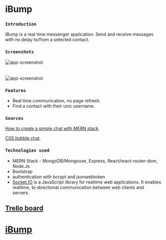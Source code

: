 
# iBump

### `Introduction`

iBump is a real time messenger application. Send and receive messages with no delay to/from a selected contact.<br />

### `Screenshots`

![app-screenshot](https://i.imgur.com/oEng6LN.png)
</br>
</br>
</br>
![app-screenshot](https://i.imgur.com/cCx75JE.png)


### `Features`

- Real time communication, no page refresh.
- Find a contact with their unic username.

### `Sources`

[How to create a simple chat with MERN stack](https://dev.to/armelpingault/how-to-create-a-simple-and-beautiful-chat-with-mongodb-express-react-and-node-js-mern-stack-29l6).

[CSS bubble chat](https://codepen.io/swards/pen/gxQmbj).


### `Technologies used`

- MERN Stack - MongoDB/Mongoose, Express, React/react-router-dom, Node.Js
- Bootstrap
- authentication with bcrypt and jsonwebtoken
- [Socket.IO](https://socket.io/) is a JavaScript library for realtime web applications. It enables realtime, bi-directional communication between web clients and servers.

## [Trello board](https://trello.com/b/1Uu14lCG/bump)

# [iBump](https://ibump.herokuapp.com/login)

